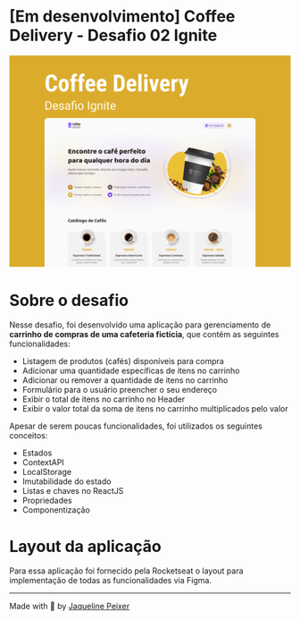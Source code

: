 # [Em desenvolvimento] Coffee Delivery - Desafio 02 Ignite
![Capa Coffee Delivery](Capa.png)

# Sobre o desafio

Nesse desafio, foi desenvolvido uma aplicação para gerenciamento de **carrinho de compras de uma cafeteria fictícia**, que contém as seguintes funcionalidades:

- Listagem de produtos (cafés) disponíveis para compra
- Adicionar uma quantidade específicas de itens no carrinho
- Adicionar ou remover a quantidade de itens no carrinho
- Formulário para o usuário preencher o seu endereço
- Exibir o total de itens no carrinho no Header
- Exibir o valor total da soma de itens no carrinho multiplicados pelo valor

Apesar de serem poucas funcionalidades, foi utilizados os seguintes conceitos:

- Estados
- ContextAPI
- LocalStorage
- Imutabilidade do estado
- Listas e chaves no ReactJS
- Propriedades
- Componentização

# Layout da aplicação

Para essa aplicação foi fornecido pela Rocketseat o layout para implementação de todas as funcionalidades via Figma.

---

Made with 🧡 by <a href="https://www.linkedin.com/in/jaquelinepeixer/" target="_blank">Jaqueline Peixer</a>
